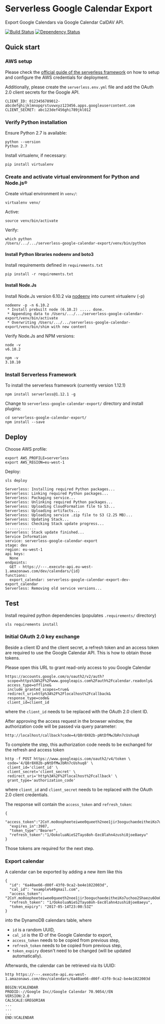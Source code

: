 # Serverless Google Calendar Export

Export Google Calendars via Google Calendar CalDAV API.

[![Build Status](https://travis-ci.org/sedden/serverless-google-calendar-export.svg?branch=master)](https://travis-ci.org/sedden/serverless-google-calendar-export)
[![Dependency Status](https://gemnasium.com/badges/github.com/sedden/serverless-google-calendar-export.svg)](https://gemnasium.com/github.com/sedden/serverless-google-calendar-export)

## Quick start

### AWS setup

Please check the [official guide of the serverless framework](https://serverless.com/framework/docs/providers/aws/guide/credentials/#creating-aws-access-keys)
on how to setup and configure the AWS credentials for deployment.

Additionally, please create the `serverless.env.yml` file and add the OAuth 2.0 client secrets for the Google API.

    CLIENT_ID: 0123456789012-abcdefghijklmnopqrstuvwxyz123456.apps.googleusercontent.com
    CLIENT_SECRET: abc123def456ghi789jkl012
    
### Verify Python installation

Ensure Python 2.7 is available:

    python --version
    Python 2.7

Install virtualenv, if necessary:

    pip install virtualenv

### Create and activate virtual environment for Python and Node.js®

Create virtual environment in `venv/`:

    virtualenv venv/

Active:

    source venv/bin/activate

Verify:

    which python
    /Users/.../.../serverless-google-calendar-export/venv/bin/python

#### Install Python libraries nodeenv and boto3

Install requirements defined in `requirements.txt`

    pip install -r requirements.txt

#### Install Node.Js

Install Node.Js version 6.10.2 via [nodeenv](https://github.com/ekalinin/nodeenv) into current virtualenv (-p)

    nodeenv -p -n 6.10.2
     * Install prebuilt node (6.10.2) ..... done.
     * Appending data to /Users/.../.../serverless-google-calendar-export/venv/bin/activate
     * Overwriting /Users/.../.../serverless-google-calendar-export/venv/bin/shim with new content

Verify Node.Js and NPM versions:

    node -v
    v6.10.2

    npm -v
    3.10.10


### Install Serverless Framework

To install the serverless framework (currently version 1.12.1)

    npm install serverless@1.12.1 -g

Change to `serverless-google-calendar-export/` directory and install plugins:

    cd serverless-google-calendar-export/
    npm install --save


## Deploy

Choose AWS profile:

    export AWS_PROFILE=serverless
    export AWS_REGION=eu-west-1

Deploy:

    sls deploy

    Serverless: Installing required Python packages...
    Serverless: Linking required Python packages...
    Serverless: Packaging service...
    Serverless: Unlinking required Python packages...
    Serverless: Uploading CloudFormation file to S3...
    Serverless: Uploading artifacts...
    Serverless: Uploading service .zip file to S3 (2.25 MB)...
    Serverless: Updating Stack...
    Serverless: Checking Stack update progress...
    ..............
    Serverless: Stack update finished...
    Service Information
    service: serverless-google-calendar-export
    stage: dev
    region: eu-west-1
    api keys:
      None
    endpoints:
      GET - https://---.execute-api.eu-west-1.amazonaws.com/dev/calendars/{id}
    functions:
      export_calendar: serverless-google-calendar-export-dev-export_calendar
    Serverless: Removing old service versions...


## Test

Install required python dependencies (populates `.requirements/` directory)

    sls requirements install

### Initial OAuth 2.0 key exchange 

Beside a client ID and the client secret, a refresh token and an access token are
required to use the Google Calendar API. This is how to obtain those tokens.

Please open this URL to grant read-only access to you Google Calendar

    https://accounts.google.com/o/oauth2/v2/auth?
     scope=https%3A%2F%2Fwww.googleapis.com%2Fauth%2Fcalendar.readonly&
     access_type=offline&
     include_granted_scopes=true&
     redirect_uri=http%3A%2F%2Flocalhost%2Fcallback&
     response_type=code&
     client_id=client_id

where the `client_id` needs to be replaced with the OAuth 2.0 client ID.
  
After approving the access request in the browser window, the authorization code will be passed via query parameter:

    http://localhost/callback?code=4/Q8r8X02b-pNtDfMwJbRn7cUshuq8

To complete the step, this authorization code needs to be exchanged for the refresh and access token
 
    http -f POST https://www.googleapis.com/oauth2/v4/token \
     code='4/Q8r8X02b-pNtDfMwJbRn7cUshuq8' \
     client_id='client_id' \
     client_secret='client_secret' \
     redirect_uri='http%3A%2F%2Flocalhost%2Fcallback' \
     grant_type='authorization_code'

where `client_id` and `client_secret` needs to be replaced with the OAuth 2.0 client credentials.
     
The response will contain the `access_token` and `refresh_token`:

    {
      "access_token":"2CoY.mo0oopheeteiwee0queeth2nee1jir3ooguchaedeitheiKo7uchoo2Shaezu6OoQuoojah2eX4iec3wahXahv1eeghoh4Op9geichae9kahy8wah9aew7veefa1",
      "expires_in":3987,
      "token_type":"Bearer",
      "refresh_token":"1/OokoluaNieS2Tayo8oh-Eec8lahn4zushi8joe8aeyu"
    }
    
Those tokens are required for the next step.

### Export calendar

A calendar can be exported by adding a new item like this

    {
      "id": "6a40ae66-d00f-43f0-9ca2-be4e1022003d",
      "cal_id": "example%40gmail.com",
      "access_token": "2CoY.mo0oopheeteiwee0queeth2nee1jir3ooguchaedeitheiKo7uchoo2Shaezu6OoQuoojah2eX4iec3wahXahv1eeghoh4Op9geichae9kahy8wah9aew7veefa1",
      "refresh_token": "1/OokoluaNieS2Tayo8oh-Eec8lahn4zushi8joe8aeyu",
      "token_expiry": "2017-05-14T23:00:53Z"
    }
    
into the DynamoDB calendars table, where

 * `id` is a random UUID,
 * `cal_id` is the ID of the Google Calendar to export,
 * `access_token` needs to be copied from previous step,
 * `refresh_token` needs to be copied from previous step,
 * `token_expiry` doesn't need to be changed (will be updated automatically).
 
Afterwards, the calendar can be retrieved via its UUID:
 
    http https://---.execute-api.eu-west-1.amazonaws.com/dev/calendars/6a40ae66-d00f-43f0-9ca2-be4e1022003d
 
    BEGIN:VCALENDAR
    PRODID:-//Google Inc//Google Calendar 70.9054//EN
    VERSION:2.0
    CALSCALE:GREGORIAN
    ...
    ...
    ...
    END:VCALENDAR
